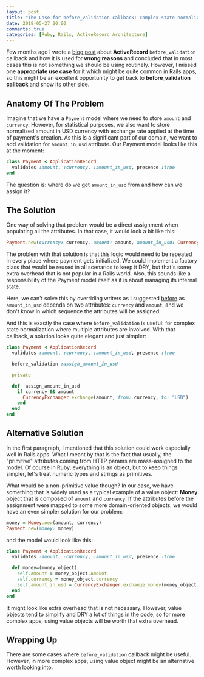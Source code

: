 ```yaml
---
layout: post
title: "The Case for before_validation callback: complex state normalization"
date: 2018-05-27 20:00
comments: true
categories: [Ruby, Rails, ActiveRecord Architecture]
---
```


Few months ago I wrote a [blog post](https://karolgalanciak.com/blog/2017/10/29/the-case-against-exotic-usage-of-before-validate-callbacks/) about **ActiveRecord** `before_validation` callback and how it is used for  **wrong reasons** and concluded that in most cases this is not something we should be using routinely. However, I missed one **appropriate use case** for it which might be quite common in Rails apps, so this might be an excellent opportunity to get back to  **before_validation callback** and show its other side.

<!--more-->

## Anatomy Of The Problem

Imagine that we have a `Payment` model where we need to store `amount` and `currency`. However, for statistical purposes, we also want to store normalized amount in USD currency with exchange rate applied at the time of payment's creation. As this is a significant part of our domain, we want to add validation for `amount_in_usd` attribute. Our Payment model looks like this at the moment:

``` rb
class Payment < ApplicationRecord
  validates :amount, :currency, :amount_in_usd, presence :true
end
```

The question is: where do we get `amount_in_usd` from and how can we assign it?

## The Solution

One way of solving that problem would be a direct assignment when populating all the attributes. In that case, it would look a bit like this:

``` rb
Payment.new(currency: currency, amount: amount, amount_in_usd: CurrencyExchanger.exchange(amount, from: currency, to: "USD"))
```

The problem with that solution is that this logic would need to be repeated in every place where payment gets initialized. We could implement a factory class that would be reused in all scenarios to keep it DRY, but that's some extra overhead that is not popular in a Rails world. Also, this sounds like a responsibility of the Payment model itself as it is about managing its internal state.

Here, we can't solve this by overriding writers as I suggested [before](https://karolgalanciak.com/blog/2017/10/29/the-case-against-exotic-usage-of-before-validate-callbacks/) as `amount_in_usd` depends on two attributes: `currency` and `amount`, and we don't know in which sequence the attributes will be assigned.

And this is exactly the case where `before_validation` is useful: for complex state normalization where multiple attributes are involved. With that callback, a solution looks quite elegant and just simpler:

``` rb
class Payment < ApplicationRecord
  validates :amount, :currency, :amount_in_usd, presence :true

  before_validation :assign_amount_in_usd

  private

  def  assign_amount_in_usd
    if currency && amount
      CurrencyExchanger.exchange(amount, from: currency, to: "USD")
    end
  end
end
```

## Alternative Solution

In the first paragraph, I mentioned that this solution could work especially well in Rails apps. What I meant by that is the fact that usually, the "primitive" attributes coming from HTTP params are mass-assigned to the model. Of course in Ruby, everything is an object, but to keep things simpler, let's treat numeric types and strings as primitives.

What would be a non-primitive value though? In our case, we have something that is widely used as a typical example of a value object: **Money** object that is composed of `amount` and `currency`.  If the attributes before the assignment were mapped to some more domain-oriented objects, we would have an even simpler solution for our problem:

``` rb
money = Money.new(amount, currency)
Payment.new(money: money)
```

and the model would look like this:

``` rb
class Payment < ApplicationRecord
  validates :amount, :currency, :amount_in_usd, presence :true

  def money=(money_object)
    self.amount = money_object.amount
    self.currency = money_object.currency
    self.amount_in_usd = CurrencyExchanger.exchange_money(money_object, to: "USD")
  end
end
```

It might look like extra overhead that is not necessary. However, value objects tend to simplify and DRY a lot of things in the code, so for more complex apps, using value objects will be worth that extra overhead.

## Wrapping Up

There are some cases where `before_validation` callback might be useful. However, in more complex apps, using value object might be an alternative worth looking into.
